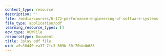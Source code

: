 ```yaml
---
content_type: resource
description: ''
file: /media/courses/6-172-performance-engineering-of-software-systems-fall-2018/a0c36d40ea377fc3809b30f70bbdb685_H-1-X9bkop8.pdf
file_type: application/pdf
learning_resource_types: []
ocw_type: OCWFile
resourcetype: Document
title: 3play pdf file
uid: a0c36d40-ea37-7fc3-809b-30f70bbdb685
---
```

